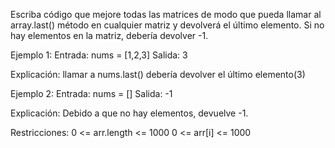 Escriba código que mejore todas las matrices de modo que pueda llamar al  array.last() método en cualquier matriz y devolverá el último elemento. Si no hay elementos en la matriz, debería devolver  -1.
 

Ejemplo 1:
Entrada: nums = [1,2,3]
 Salida: 3

 Explicación: llamar a nums.last() debería devolver el último elemento(3)

Ejemplo 2:
Entrada: nums = []
 Salida: -1

 Explicación: Debido a que no hay elementos, devuelve -1.
 

Restricciones:
0 <= arr.length <= 1000
0 <= arr[i] <= 1000